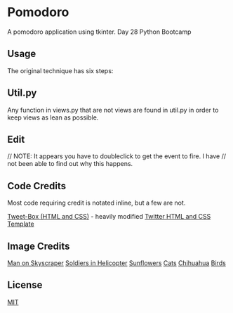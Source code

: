# Pomodoro

A pomodoro application using tkinter. Day 28 Python Bootcamp


## Usage
The original technique has six steps:

## Util.py
Any function in views.py that are not views are found in util.py in order to keep
views as lean as possible.

## Edit
// NOTE: It appears you have to doubleclick to get the event to fire. I have
  // not been able to find out why this happens.

## Code Credits
Most code requiring credit is notated inline, but a few are not.

[Tweet-Box (HTML and CSS)](https://www.codingnepalweb.com/tweet-box-character-limit-highlighting-javascript/) - heavily modified
[Twitter HTML and CSS Template](https://github.com/jvadillo/twitter-bootstrap)


## Image Credits

[Man on Skyscraper](https://www.pexels.com/photo/alone-buildings-city-cityscape-220444/)
[Soldiers in Helicopter](https://www.pexels.com/photo/a-us-army-helicopter-hovering-above-a-group-of-soldiers-8079181/)
[Sunflowers](https://images.pexels.com/photos/54267/sunflower-blossom-bloom-flowers-54267.jpeg?cs=srgb&dl=pexels-pixabay-54267.jpg&fm=jpg)
[Cats](https://images.pexels.com/photos/4492163/pexels-photo-4492163.jpeg?cs=srgb&dl=pexels-aleksandr-nadyojin-4492163.jpg&fm=jpg)
[Chihuahua](https://images.pexels.com/photos/4378919/pexels-photo-4378919.jpeg?cs=srgb&dl=pexels-ellie-burgin-4378919.jpg&fm=jpg)
[Birds](https://images.pexels.com/photos/1435849/pexels-photo-1435849.jpeg?cs=srgb&dl=pexels-engin-akyurt-1435849.jpg&fm=jpg)






## License

[MIT](https://choosealicense.com/licenses/mit/)